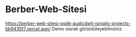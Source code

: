 # Berber-Web-Sitesi

https://berber-web-sitesi-qqdk-audicdwti-ismails-projects-bb9435f7.vercel.app/
Demo olarak görüntüleyebilirsiniz
